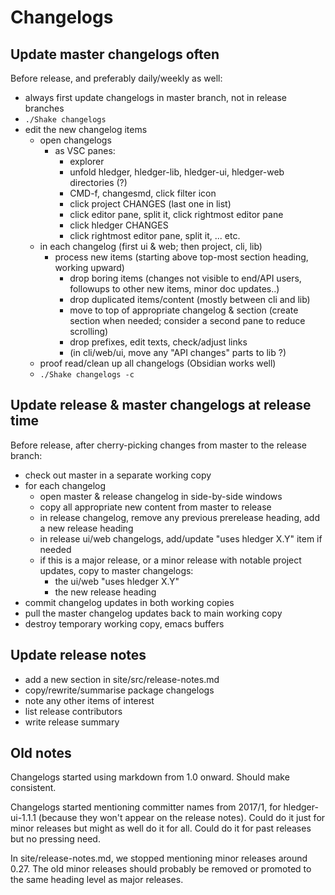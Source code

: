 # Changelogs

<div class=pagetoc>

<!-- toc -->
</div>

## Update master changelogs often
Before release, and preferably daily/weekly as well:
- always first update changelogs in master branch, not in release branches
- `./Shake changelogs`
- edit the new changelog items
    - open changelogs
      - as VSC panes: 
        - explorer
        - unfold hledger, hledger-lib, hledger-ui, hledger-web directories (?)
        - CMD-f, changesmd, click filter icon
        - click project CHANGES (last one in list)
        - click editor pane, split it, click rightmost editor pane
        - click hledger CHANGES
        - click rightmost editor pane, split it, ... etc.
    - in each changelog (first ui & web; then project, cli, lib)
      - process new items (starting above top-most section heading, working upward)
        - drop boring items (changes not visible to end/API users, followups to other new items, minor doc updates..)
        - drop duplicated items/content (mostly between cli and lib)
        - move to top of appropriate changelog & section (create section when needed; consider a second pane to reduce scrolling)
        - drop prefixes, edit texts, check/adjust links
        - (in cli/web/ui, move any "API changes" parts to lib ?)
    - proof read/clean up all changelogs (Obsidian works well)
  - `./Shake changelogs -c`

## Update release & master changelogs at release time
Before release, after cherry-picking changes from master to the release branch:
- check out master in a separate working copy
- for each changelog
  - open master & release changelog in side-by-side windows
  - copy all appropriate new content from master to release
  - in release changelog, remove any previous prerelease heading, add a new release heading
  - in release ui/web changelogs, add/update "uses hledger X.Y" item if needed
  - if this is a major release, or a minor release with notable project updates, copy to master changelogs:
    - the ui/web "uses hledger X.Y"
    - the new release heading
- commit changelog updates in both working copies
- pull the master changelog updates back to main working copy
- destroy temporary working copy, emacs buffers

## Update release notes
- add a new section in site/src/release-notes.md
- copy/rewrite/summarise package changelogs 
- note any other items of interest
- list release contributors
- write release summary

## Old notes

Changelogs started using markdown from 1.0 onward. Should make consistent.

Changelogs started mentioning committer names from 2017/1,
for hledger-ui-1.1.1 (because they won't appear on the release notes).
Could do it just for minor releases but might as well do it for all.
Could do it for past releases but no pressing need.

In site/release-notes.md, we stopped mentioning minor releases
around 0.27. The old minor releases should probably be removed
or promoted to the same heading level as major releases.


